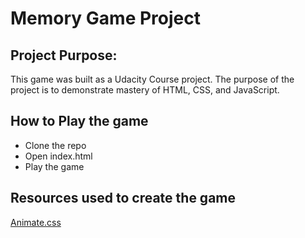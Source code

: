 # Memory Game Project

## Project Purpose:

This game was built as a Udacity Course project. The purpose of the project is to demonstrate mastery of HTML, CSS, and JavaScript.

## How to Play the game

* Clone the repo
* Open index.html
* Play the game

## Resources used to create the game

[Animate.css](http://daneden.github.io/animate.css/)
